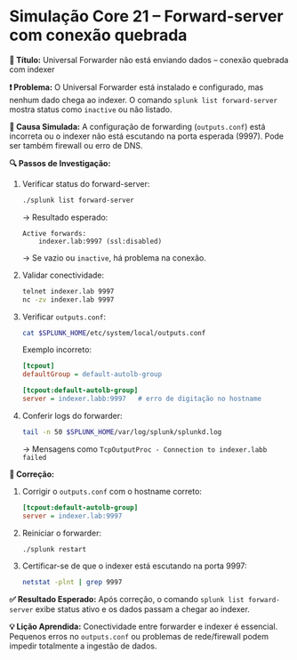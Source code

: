 # Simulação Core 21 – Forward-server com conexão quebrada

**🔹 Título:** Universal Forwarder não está enviando dados – conexão quebrada com indexer

**❗ Problema:**
O Universal Forwarder está instalado e configurado, mas nenhum dado chega ao indexer. O comando `splunk list forward-server` mostra status como `inactive` ou não listado.

**🧪 Causa Simulada:**
A configuração de forwarding (`outputs.conf`) está incorreta ou o indexer não está escutando na porta esperada (9997). Pode ser também firewall ou erro de DNS.

**🔍 Passos de Investigação:**
1. Verificar status do forward-server:
   ```bash
   ./splunk list forward-server
   ```
   → Resultado esperado:
   ```
   Active forwards:
       indexer.lab:9997 (ssl:disabled)
   ```
   → Se vazio ou `inactive`, há problema na conexão.

2. Validar conectividade:
   ```bash
   telnet indexer.lab 9997
   nc -zv indexer.lab 9997
   ```

3. Verificar `outputs.conf`:
   ```bash
   cat $SPLUNK_HOME/etc/system/local/outputs.conf
   ```
   Exemplo incorreto:
   ```ini
   [tcpout]
   defaultGroup = default-autolb-group

   [tcpout:default-autolb-group]
   server = indexer.labb:9997   # erro de digitação no hostname
   ```

4. Conferir logs do forwarder:
   ```bash
   tail -n 50 $SPLUNK_HOME/var/log/splunk/splunkd.log
   ```
   → Mensagens como `TcpOutputProc - Connection to indexer.labb failed`

**🔧 Correção:**
1. Corrigir o `outputs.conf` com o hostname correto:
   ```ini
   [tcpout:default-autolb-group]
   server = indexer.lab:9997
   ```

2. Reiniciar o forwarder:
   ```bash
   ./splunk restart
   ```

3. Certificar-se de que o indexer está escutando na porta 9997:
   ```bash
   netstat -plnt | grep 9997
   ```

**✅ Resultado Esperado:**
Após correção, o comando `splunk list forward-server` exibe status ativo e os dados passam a chegar ao indexer.

**💡 Lição Aprendida:**
Conectividade entre forwarder e indexer é essencial. Pequenos erros no `outputs.conf` ou problemas de rede/firewall podem impedir totalmente a ingestão de dados.
